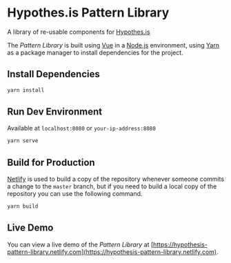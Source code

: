 # Hypothes.is Pattern Library

A library of re-usable components for [Hypothes.is](https://web.hypothes.is)

The *Pattern Library* is built using [Vue](https://vuejs.org/) in a [Node.js](https://nodejs.org/en/) environment, using [Yarn](https://yarnpkg.com/) as a package manager to install dependencies for the project.

## Install Dependencies

``` bash
yarn install
```

## Run Dev Environment

Available at `localhost:8080` or `your-ip-address:8080`

``` bash
yarn serve
```

## Build for Production

[Netlify](https://www.netlify.com) is used to build a copy of the repository whenever someone commits a change to the `master` branch, but if you need to build a local copy of the repository you can use the following command.

``` bash
yarn build
```

## Live Demo

You can view a live demo of the *Pattern Library* at [https://hypothesis-pattern-library.netlify.com](https://hypothesis-pattern-library.netlify.com).